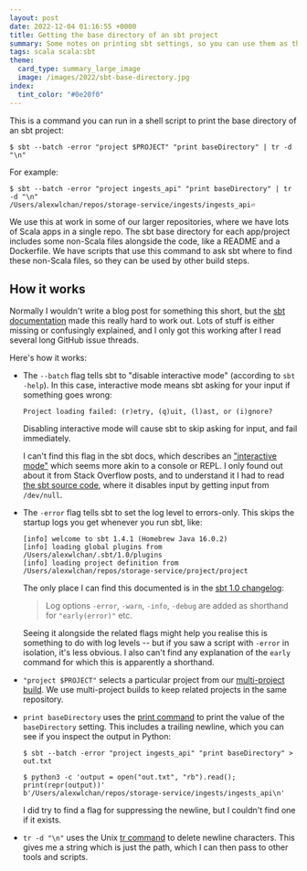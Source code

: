 ```yaml
---
layout: post
date: 2022-12-04 01:16:55 +0000
title: Getting the base directory of an sbt project
summary: Some notes on printing sbt settings, so you can use them as the input to another script.
tags: scala scala:sbt
theme:
  card_type: summary_large_image
  image: /images/2022/sbt-base-directory.jpg
index:
  tint_color: "#0e20f0"
---
```


This is a command you can run in a shell script to print the base directory of an sbt project:

```console
$ sbt --batch -error "project $PROJECT" "print baseDirectory" | tr -d "\n"
```

For example:

```console
$ sbt --batch -error "project ingests_api" "print baseDirectory" | tr -d "\n"
/Users/alexwlchan/repos/storage-service/ingests/ingests_api⏎
```

We use this at work in some of our larger repositories, where we have lots of Scala apps in a single repo.
The sbt base directory for each app/project includes some non-Scala files alongside the code, like a README and a Dockerfile.
We have scripts that use this command to ask sbt where to find these non-Scala files, so they can be used by other build steps.

## How it works

Normally I wouldn't write a blog post for something this short, but the [sbt documentation][docs] made this really hard to work out.
Lots of stuff is either missing or confusingly explained, and I only got this working after I read several long GitHub issue threads.

Here's how it works:

*   The `--batch` flag tells sbt to "disable interactive mode" (according to `sbt -help`).
    In this case, interactive mode means sbt asking for your input if something goes wrong:

    ```
    Project loading failed: (r)etry, (q)uit, (l)ast, or (i)gnore?
    ```

    Disabling interactive mode will cause sbt to skip asking for input, and fail immediately.

    I can't find this flag in the sbt docs, which describes an ["interactive mode"](https://www.scala-sbt.org/1.x/docs/Howto-Interactive-Mode.html#Interactive+mode) which seems more akin to a console or REPL.
    I only found out about it from Stack Overflow posts, and to understand it I had to read [the sbt source code][sbt_batch], where it disables input by getting input from `/dev/null`.

*   The `-error` flag tells sbt to set the log level to errors-only.
    This skips the startup logs you get whenever you run sbt, like:

    ```
    [info] welcome to sbt 1.4.1 (Homebrew Java 16.0.2)
    [info] loading global plugins from /Users/alexwlchan/.sbt/1.0/plugins
    [info] loading project definition from /Users/alexwlchan/repos/storage-service/project/project
    ```

    The only place I can find this documented is in the [sbt 1.0 changelog][changelog]:

    > Log options `-error`, `-warn`, `-info`, `-debug` are added as shorthand for `"early(error)"` etc.

    Seeing it alongside the related flags might help you realise this is something to do with log levels -- but if you saw a script with `-error` in isolation, it's less obvious.
    I also can't find any explanation of the `early` command for which this is apparently a shorthand.

*   `"project $PROJECT"` selects a particular project from our [multi-project build][multi].
    We use multi-project builds to keep related projects in the same repository.

*   `print baseDirectory` uses the [print command][print] to print the value of the `baseDirectory` setting.
    This includes a trailing newline, which you can see if you inspect the output in Python:

    ```console
    $ sbt --batch -error "project ingests_api" "print baseDirectory" > out.txt

    $ python3 -c 'output = open("out.txt", "rb").read(); print(repr(output))'
    b'/Users/alexwlchan/repos/storage-service/ingests/ingests_api\n'
    ```

    I did try to find a flag for suppressing the newline, but I couldn't find one if it exists.

*   `tr -d "\n"` uses the Unix [tr command][tr] to delete newline characters.
    This gives me a string which is just the path, which I can then pass to other tools and scripts.

[docs]: https://www.scala-sbt.org/1.x/docs/
[sbt_batch]: https://github.com/sbt/sbt/blob/09e06c45f01a72ed1010873a3ba89c0b70689fca/sbt#L591-L592
[changelog]: https://www.scala-sbt.org/1.x/docs/sbt-1.0-Release-Notes.html#sbt+1.0.0
[multi]: https://www.scala-sbt.org/1.x/docs/Multi-Project.html#Navigating+projects+interactively
[print]: https://www.scala-sbt.org/1.x/docs/sbt-1.3-Release-Notes.html#print+command
[tr]: https://linux.die.net/man/1/tr
